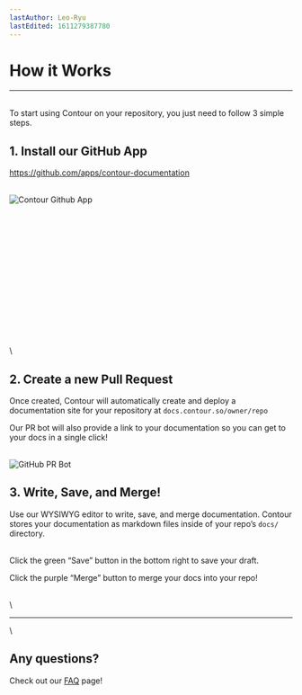 ```yaml
---
lastAuthor: Leo-Ryu
lastEdited: 1611279387780
---
```

# How it Works


---

\
To start using Contour on your repository, you just need to follow 3 simple steps.

## 1. Install our GitHub App

<https://github.com/apps/contour-documentation>

\
 ![Contour Github App](https://i.imgur.com/IwkN7qb.png "left-50")

\
\
\
\
\
\
\
\
\
\
\
\
\
\
\
## 2. Create a new Pull Request

Once created, Contour will automatically create and deploy a documentation site for your repository at `docs.contour.so/owner/repo`

Our PR bot will also provide a link to your documentation so you can get to your docs in a single click!

\
 ![GitHub PR Bot](https://i.imgur.com/CwBq6Tq.png)

## 3. Write, Save, and Merge!

Use our WYSIWYG editor to write, save, and merge documentation. Contour stores your documentation as markdown files inside of your repo’s `docs/` directory.

\
Click the green “Save” button in the bottom right to save your draft.

Click the purple “Merge” button to merge your docs into your repo!

\
\

---

\
## Any questions?

Check out our [FAQ](https://docs.contour.so/contour-labs/contour-docs/faq.md) page!

